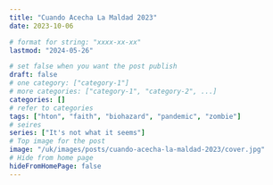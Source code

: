 ```yaml
---
title: "Cuando Acecha La Maldad 2023"
date: 2023-10-06

# format for string: "xxxx-xx-xx"
lastmod: "2024-05-26"

# set false when you want the post publish
draft: false
# one category: ["category-1"]
# more categories: ["category-1", "category-2", ...]
categories: []
# refer to categories
tags: ["hton", "faith", "biohazard", "pandemic", "zombie"]
# seires
series: ["It's not what it seems"]
# Top image for the post
image: "/uk/images/posts/cuando-acecha-la-maldad-2023/cover.jpg"
# Hide from home page
hideFromHomePage: false
---
```


<!--more-->